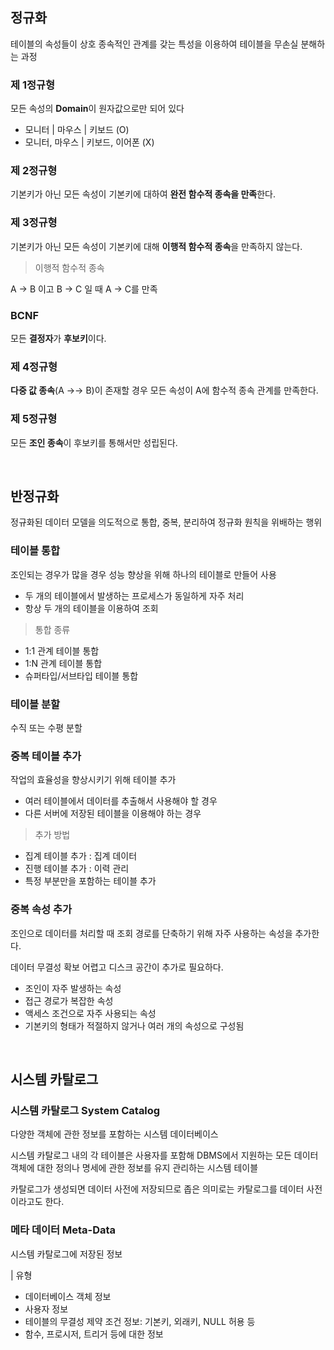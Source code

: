 ## 정규화
테이블의 속성들이 상호 종속적인 관계를 갖는 특성을 이용하여 테이블을 무손실 분해하는 과정

### 제 1정규형

모든 속성의 **Domain**이 원자값으로만 되어 있다
- 모니터 | 마우스 | 키보드 (O)
- 모니터, 마우스 | 키보드, 이어폰 (X)

### 제 2정규형

기본키가 아닌 모든 속성이 기본키에 대하여 **완전 함수적 종속을 만족**한다.

### 제 3정규형

기본키가 아닌 모든 속성이 기본키에 대해 **이행적 함수적 종속**을 만족하지 않는다.

> 이행적 함수적 종속

A -> B 이고 B -> C 일 때 A -> C를 만족

### BCNF

모든 **결정자**가 **후보키**이다.

### 제 4정규형

**다중 값 종속**(A ->-> B)이 존재할 경우 모든 속성이 A에 함수적 종속 관계를 만족한다.

### 제 5정규형

모든 **조인 종속**이 후보키를 통해서만 성립된다.

<br/>

## 반정규화
정규화된 데이터 모델을 의도적으로 통합, 중복, 분리하여 정규화 원칙을 위배하는 행위

### 테이블 통합
조인되는 경우가 많을 경우 성능 향상을 위해 하나의 테이블로 만들어 사용
- 두 개의 테이블에서 발생하는 프로세스가 동일하게 자주 처리
- 항상 두 개의 테이블을 이용하여 조회

> 통합 종류

- 1:1 관계 테이블 통합
- 1:N 관계 테이블 통합
- 슈퍼타입/서브타입 테이블 통합

### 테이블 분할
수직 또는 수평 분할

### 중복 테이블 추가
작업의 효율성을 향상시키기 위해 테이블 추가
- 여러 테이블에서 데이터를 추출해서 사용해야 할 경우
- 다른 서버에 저장된 테이블을 이용해야 하는 경우

> 추가 방법

- 집계 테이블 추가 : 집계 데이터
- 진행 테이블 추가 : 이력 관리
- 특정 부분만을 포함하는 테이블 추가


### 중복 속성 추가
조인으로 데이터를 처리할 때 조회 경로를 단축하기 위해 자주 사용하는 속성을 추가한다.

데이터 무결성 확보 어렵고 디스크 공간이 추가로 필요하다.

- 조인이 자주 발생하는 속성
- 접근 경로가 복잡한 속성
- 액세스 조건으로 자주 사용되는 속성
- 기본키의 형태가 적절하지 않거나 여러 개의 속성으로 구성됨

<br/>

## 시스템 카탈로그

### 시스템 카탈로그 System Catalog

다양한 객체에 관한 정보를 포함하는 시스템 데이터베이스

시스템 카탈로그 내의 각 테이블은 사용자를 포함해 DBMS에서 지원하는 모든 데이터 객체에 대한 정의나 명세에 관한 정보를 유지 관리하는 시스템 테이블

카탈로그가 생성되면 데이터 사전에 저장되므로 좁은 의미로는 카탈로그를 데이터 사전이라고도 한다.

### 메타 데이터 Meta-Data

시스템 카탈로그에 저장된 정보

| 유형
- 데이터베이스 객체 정보
- 사용자 정보
- 테이블의 무결성 제약 조건 정보: 기본키, 외래키, NULL 허용 등
- 함수, 프로시저, 트리거 등에 대한 정보

